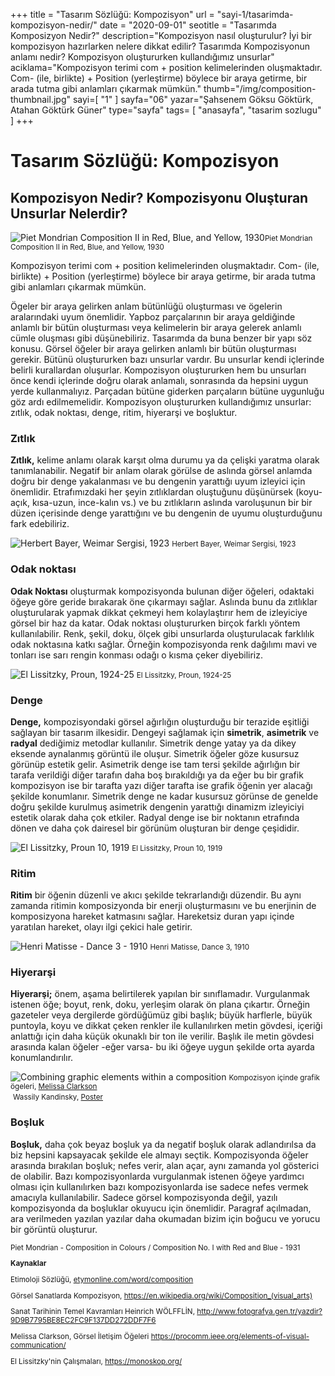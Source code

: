 +++
title = "Tasarım Sözlüğü: Kompozisyon"
url = "sayi-1/tasarimda-kompozisyon-nedir/"
date = "2020-09-01"
seotitle = "Tasarımda Komposizyon Nedir?"
description="Kompozisyon nasıl oluşturulur? İyi bir kompozisyon hazırlarken nelere dikkat edilir? Tasarımda Kompozisyonun anlamı nedir? Kompozisyon oluştururken kullandığımız unsurlar"
aciklama="Kompozisyon terimi com + position kelimelerinden oluşmaktadır. Com- (ile, birlikte) + Position (yerleştirme) böylece bir araya getirme, bir arada tutma gibi anlamları çıkarmak mümkün."
thumb="/img/composition-thumbnail.jpg"
sayi=[
"1"
]
sayfa="06"
yazar="Şahsenem Göksu Göktürk, Atahan Göktürk Güner"
type="sayfa"
tags= [
"anasayfa", "tasarim sozlugu" 
]
+++
<a href="/sayi-1/otomobillerin-hayatimizdaki-yeri/" id="next"></a>
<div class="container">
  <div class="row">
    <div class="col-md-7">
      <h1>Tasarım Sözlüğü: Kompozisyon</h1>
      <h2>Kompozisyon Nedir? Kompozisyonu Oluşturan Unsurlar Nelerdir?</h2>
    </div>
  </div>
  <div class="row mt-5">
    <div class="col-md-5">
      <img
        class="img-fluid"
        src="/img/Piet-Mondrian.jpg"
        alt="Piet Mondrian Composition II in Red, Blue, and Yellow, 1930"
      /><small
        >Piet Mondrian Composition II in Red, Blue, and Yellow, 1930</small
      >
    </div>
    <div class="col-md-7">
      <p>
        Kompozisyon terimi com + position kelimelerinden oluşmaktadır. Com-
        (ile, birlikte) + Position (yerleştirme) böylece bir araya getirme, bir
        arada tutma gibi anlamları çıkarmak mümkün.
      </p>
      <p>
        Ögeler bir araya gelirken anlam bütünlüğü oluşturması ve ögelerin
        aralarındaki uyum önemlidir. Yapboz parçalarının bir araya geldiğinde
        anlamlı bir bütün oluşturması veya kelimelerin bir araya gelerek anlamlı
        cümle oluşması gibi düşünebiliriz. Tasarımda da buna benzer bir yapı söz
        konusu. Görsel öğeler bir araya gelirken anlamlı bir bütün oluşturması
        gerekir. Bütünü oluştururken bazı unsurlar vardır. Bu unsurlar kendi
        içlerinde belirli kurallardan oluşurlar. Kompozisyon oluştururken hem bu
        unsurları önce kendi içlerinde doğru olarak anlamalı, sonrasında da
        hepsini uygun yerde kullanmalıyız. Parçadan bütüne giderken parçaların
        bütüne uygunluğu göz ardı edilmemelidir. Kompozisyon oluştururken
        kullandığımız unsurlar: zıtlık, odak noktası, denge, ritim, hiyerarşi ve
        boşluktur.
      </p>
    </div>
    <div class="col-md-6">
      <p>
        <h3>Zıtlık</h3>
        <b>Zıtlık,</b> kelime anlamı olarak karşıt olma durumu ya da çelişki
        yaratma olarak tanımlanabilir. Negatif bir anlam olarak görülse de
        aslında görsel anlamda doğru bir denge yakalanması ve bu dengenin
        yarattığı uyum izleyici için önemlidir. Etrafımızdaki her şeyin
        zıtlıklardan oluştuğunu düşünürsek (koyu-açık, kısa-uzun, ince-kalın
        vs.) ve bu zıtlıkların aslında varoluşunun bir bir düzen içerisinde
        denge yarattığını ve bu dengenin de uyumu oluşturduğunu fark edebiliriz.
      </p>
    </div>
    <div class="col-md-6 mt-5"><img class="img-fluid" src="/img/HerbertBayer_PostcardBauhausAusstellungWeimar_1923_mudac.jpg" alt="Herbert Bayer, Weimar Sergisi, 1923">
    <small>Herbert Bayer, Weimar Sergisi, 1923</small></div>
    <div class="col-md-6">
      <p>
        <h3>Odak noktası</h3>
        <b>Odak Noktası</b> oluşturmak kompozisyonda bulunan diğer öğeleri,
        odaktaki öğeye göre geride bırakarak öne çıkarmayı sağlar. Aslında bunu
        da zıtlıklar oluşturularak yapmak dikkat çekmeyi hem kolaylaştırır hem
        de izleyiciye görsel bir haz da katar. Odak noktası oluştururken birçok
        farklı yöntem kullanılabilir. Renk, şekil, doku, ölçek gibi unsurlarda
        oluşturulacak farklılık odak noktasına katkı sağlar. Örneğin
        kompozisyonda renk dağılımı mavi ve tonları ise sarı rengin konması
        odağı o kısma çeker diyebiliriz.
      </p>
    </div>
    <div class="col-md-6 mt-5"><img class="img-fluid" src="/img/Lissitzky_El_1924-25_Proun.jpg" alt="El Lissitzky, Proun, 1924-25">
    <small>El Lissitzky, Proun, 1924-25</small></div>
    <div class="col-md-6">
      <p>
        <h3>Denge</h3>
<strong>Denge,</strong> kompozisyondaki görsel ağırlığın oluşturduğu bir terazide eşitliği sağlayan bir tasarım ilkesidir. Dengeyi sağlamak için <strong>simetrik</strong>, <strong>asimetrik</strong> ve <strong>radyal</strong> dediğimiz metodlar kullanılır. Simetrik denge yatay ya da dikey eksende aynalanmış görüntü ile oluşur. Simetrik öğeler göze kusursuz görünüp estetik gelir. Asimetrik denge ise tam tersi şekilde ağırlığın bir tarafa verildiği diğer tarafın daha boş bırakıldığı ya da eğer bu bir grafik kompozisyon ise bir tarafta yazı diğer tarafta ise grafik öğenin yer alacağı şekilde konumlanır. Simetrik denge ne kadar kusursuz görünse de genelde doğru şekilde kurulmuş asimetrik dengenin yarattığı dinamizm izleyiciyi estetik olarak daha çok etkiler. Radyal denge ise bir noktanın etrafında dönen ve daha çok dairesel bir görünüm oluşturan bir denge çeşididir.
      </p>
    </div>
    <div class="col-md-6 mt-5"><img class="img-fluid" src="/img/Lissitzky_El_1919_Proun_10.jpg" alt="El Lissitzky, Proun 10, 1919">
    <small>El Lissitzky, Proun 10, 1919</small></div>
    <div class="col-md-6">
      <p>
        <h3>Ritim</h3>
        <b>Ritim</b> bir öğenin düzenli ve akıcı şekilde tekrarlandığı düzendir.
        Bu aynı zamanda ritimin komposizyonda bir enerji oluşturmasını ve bu
        enerjinin de komposizyona hareket katmasını sağlar. Hareketsiz duran
        yapı içinde yaratılan hareket, olayı ilgi çekici hale getirir.
      </p>
    </div>
    <div class="col-md-6 mt-5"><img class="img-fluid" src="/img/henri-matisse-dance-3.jpg" alt="Henri Matisse - Dance 3 - 1910">
    <small>Henri Matisse, Dance 3, 1910</small></div>
    <div class="col-md-6">
      <p>
        <h3>Hiyerarşi</h3>
        <b>Hiyerarşi;</b> önem, aşama belirtilerek yapılan bir sınıflamadır.
        Vurgulanmak istenen öğe; boyut, renk, doku, yerleşim olarak ön plana
        çıkartır. Örneğin gazeteler veya dergilerde gördüğümüz gibi başlık;
        büyük harflerle, büyük puntoyla, koyu ve dikkat çeken renkler ile
        kullanılırken metin gövdesi, içeriği anlattığı için daha küçük okunaklı
        bir ton ile verilir. Başlık ile metin gövdesi arasında kalan öğeler -eğer
        varsa- bu iki öğeye uygun şekilde orta ayarda konumlandırılır.
      </p>
      <img class="img-fluid" src="/img/elements-of-visual-communication-graphic_4.png" alt="Combining graphic elements within a composition">
      <small>Kompozisyon içinde grafik ögeleri, <a href="http://melissaclarkson.com/" target="_blank" rel="noopener noreferrer">Melissa Clarkson</a></small>
    </div>
    <div class="col-md-6 mt-5">
        <img class="img-fluid" src="/img/kandinsky-vassilly.jpg" alt="">
        <small>Wassily Kandinsky, <a href="https://www.mutualart.com/Artwork/Poster/D5191B441C7FBFE2" target="_blank" rel="noopener noreferrer">Poster</a></small>
    </div>
    <div class="col-md-6 ">
      <p>
        <h3>Boşluk</h3>
        <b>Boşluk,</b> daha çok beyaz boşluk ya da negatif boşluk olarak
        adlandırılsa da biz hepsini kapsayacak şekilde ele almayı seçtik.
        Kompozisyonda öğeler arasında bırakılan boşluk; nefes verir,
        alan açar, aynı zamanda yol gösterici de olabilir. Bazı kompozisyonlarda
        vurgulanmak istenen öğeye yardımcı olması için kullanılırken
        bazı kompozisyonlarda ise sadece nefes vermek amacıyla kullanılabilir. Sadece görsel kompozisyonda değil, yazılı 
        kompozisyonda da boşluklar okuyucu için önemlidir. Paragraf açılmadan, ara
        verilmeden yazılan yazılar daha okumadan bizim için boğucu ve yorucu bir
        görüntü oluşturur.
      </p>
    </div>
    <div class="col-md-6 mt-5"><img class="img-fluid" src="/img/Composition-No.I-with-Red-and-Blue.png" alt=""><small>Piet Mondrian - Composition in Colours / Composition No. I with Red and Blue - 1931</small></div>
  </div>
  <small class="kaynak">
<p><strong>Kaynaklar</strong></p>
<p>Etimoloji Sözlüğü, <a href="https://www.etymonline.com/word/composition"  target="_blank" rel="noopener noreferrer">etymonline.com/word/composition</a></p>
<p>Görsel Sanatlarda Kompozisyon, <a href="https://en.wikipedia.org/wiki/Composition_(visual_arts)"  target="_blank" rel="noopener noreferrer">https://en.wikipedia.org/wiki/Composition_(visual_arts)</a></p>
<p>Sanat Tarihinin Temel Kavramları Heinrich WÖLFFLİN, <a href="http://www.fotografya.gen.tr/yazdir?9D9B7795BE8EC2FC9F137DD272DDF7F6"  target="_blank" rel="noopener noreferrer">http://www.fotografya.gen.tr/yazdir?9D9B7795BE8EC2FC9F137DD272DDF7F6</a></p>
<p>Melissa Clarkson, Görsel İletişim Öğeleri <a href="https://procomm.ieee.org/elements-of-visual-communication/"  target="_blank" rel="noopener noreferrer">https://procomm.ieee.org/elements-of-visual-communication/</a></p>
<p>El Lissitzky'nin Çalışmaları, <a href="https://monoskop.org/"  target="_blank" rel="noopener noreferrer">https://monoskop.org/</a></p>
  </small>
</div>